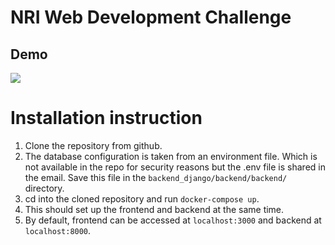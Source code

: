# NRI Web Development Challenge
## Demo
![](https://github.com/Tez01/webdev-challenge/blob/master/demo.gif)
# Installation instruction
1. Clone the repository from github.
2. The database configuration is taken from an environment file. Which is not available in the repo for security reasons but the .env file is shared in the email. Save this file in the `backend_django/backend/backend/` directory.
3. cd into the cloned repository and run `docker-compose up`.
4. This should set up the frontend and backend at the same time. 
5. By default, frontend can be accessed at `localhost:3000` and backend at `localhost:8000`.
